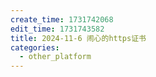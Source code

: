 ```yaml
---
create_time: 1731742068
edit_time: 1731743582
title: 2024-11-6 闹心的https证书
categories:
  - other_platform
---
```



